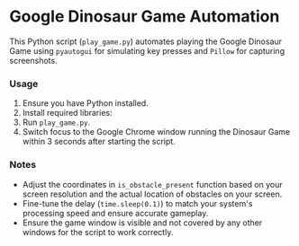# Google Dinosaur Game Automation

This Python script (`play_game.py`) automates playing the Google Dinosaur Game using `pyautogui` for simulating key presses and `Pillow` for capturing screenshots.

### Usage

1. Ensure you have Python installed.
2. Install required libraries:
3. Run `play_game.py`.
4. Switch focus to the Google Chrome window running the Dinosaur Game within 3 seconds after starting the script.

### Notes

- Adjust the coordinates in `is_obstacle_present` function based on your screen resolution and the actual location of obstacles on your screen.
- Fine-tune the delay (`time.sleep(0.1)`) to match your system's processing speed and ensure accurate gameplay.
- Ensure the game window is visible and not covered by any other windows for the script to work correctly.
